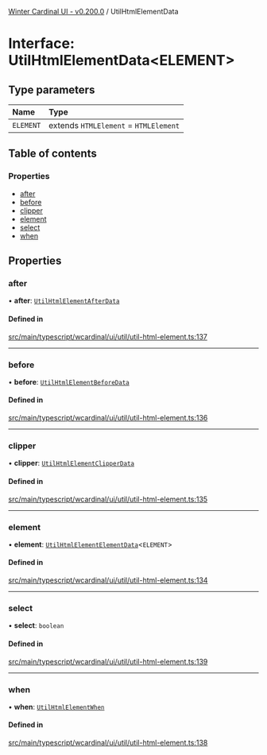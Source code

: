 [Winter Cardinal UI - v0.200.0](../index.md) / UtilHtmlElementData

# Interface: UtilHtmlElementData<ELEMENT\>

## Type parameters

| Name | Type |
| :------ | :------ |
| `ELEMENT` | extends `HTMLElement` = `HTMLElement` |

## Table of contents

### Properties

- [after](UtilHtmlElementData.md#after)
- [before](UtilHtmlElementData.md#before)
- [clipper](UtilHtmlElementData.md#clipper)
- [element](UtilHtmlElementData.md#element)
- [select](UtilHtmlElementData.md#select)
- [when](UtilHtmlElementData.md#when)

## Properties

### after

• **after**: [`UtilHtmlElementAfterData`](UtilHtmlElementAfterData.md)

#### Defined in

[src/main/typescript/wcardinal/ui/util/util-html-element.ts:137](https://github.com/winter-cardinal/winter-cardinal-ui/blob/v0.200.0/src/main/typescript/wcardinal/ui/util/util-html-element.ts#L137)

___

### before

• **before**: [`UtilHtmlElementBeforeData`](UtilHtmlElementBeforeData.md)

#### Defined in

[src/main/typescript/wcardinal/ui/util/util-html-element.ts:136](https://github.com/winter-cardinal/winter-cardinal-ui/blob/v0.200.0/src/main/typescript/wcardinal/ui/util/util-html-element.ts#L136)

___

### clipper

• **clipper**: [`UtilHtmlElementClipperData`](UtilHtmlElementClipperData.md)

#### Defined in

[src/main/typescript/wcardinal/ui/util/util-html-element.ts:135](https://github.com/winter-cardinal/winter-cardinal-ui/blob/v0.200.0/src/main/typescript/wcardinal/ui/util/util-html-element.ts#L135)

___

### element

• **element**: [`UtilHtmlElementElementData`](UtilHtmlElementElementData.md)<`ELEMENT`\>

#### Defined in

[src/main/typescript/wcardinal/ui/util/util-html-element.ts:134](https://github.com/winter-cardinal/winter-cardinal-ui/blob/v0.200.0/src/main/typescript/wcardinal/ui/util/util-html-element.ts#L134)

___

### select

• **select**: `boolean`

#### Defined in

[src/main/typescript/wcardinal/ui/util/util-html-element.ts:139](https://github.com/winter-cardinal/winter-cardinal-ui/blob/v0.200.0/src/main/typescript/wcardinal/ui/util/util-html-element.ts#L139)

___

### when

• **when**: [`UtilHtmlElementWhen`](../index.md#utilhtmlelementwhen)

#### Defined in

[src/main/typescript/wcardinal/ui/util/util-html-element.ts:138](https://github.com/winter-cardinal/winter-cardinal-ui/blob/v0.200.0/src/main/typescript/wcardinal/ui/util/util-html-element.ts#L138)
